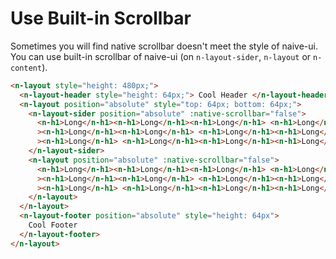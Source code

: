 # Use Built-in Scrollbar

Sometimes you will find native scrollbar doesn't meet the style of naive-ui. You can use built-in scrollbar of naive-ui (on `n-layout-sider`, `n-layout` or `n-content`).

```html
<n-layout style="height: 480px;">
  <n-layout-header style="height: 64px;"> Cool Header </n-layout-header>
  <n-layout position="absolute" style="top: 64px; bottom: 64px;">
    <n-layout-sider position="absolute" :native-scrollbar="false">
      <n-h1>Long</n-h1><n-h1>Long</n-h1><n-h1>Long</n-h1> <n-h1>Long</n-h1
      ><n-h1>Long</n-h1><n-h1>Long</n-h1> <n-h1>Long</n-h1><n-h1>Long</n-h1
      ><n-h1>Long</n-h1> <n-h1>Long</n-h1><n-h1>Long</n-h1><n-h1>Long</n-h1>
    </n-layout-sider>
    <n-layout position="absolute" :native-scrollbar="false">
      <n-h1>Long</n-h1><n-h1>Long</n-h1><n-h1>Long</n-h1> <n-h1>Long</n-h1
      ><n-h1>Long</n-h1><n-h1>Long</n-h1> <n-h1>Long</n-h1><n-h1>Long</n-h1
      ><n-h1>Long</n-h1> <n-h1>Long</n-h1><n-h1>Long</n-h1><n-h1>Long</n-h1>
    </n-layout>
  </n-layout>
  <n-layout-footer position="absolute" style="height: 64px">
    Cool Footer
  </n-layout-footer>
</n-layout>
```
